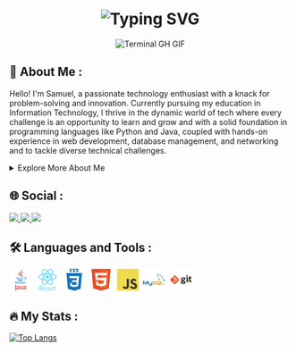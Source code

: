 <div align="center">
    <h1><img src="https://readme-typing-svg.herokuapp.com?font=Jetbrains+mono&size=38&duration=3000&color=33FF33&center=true&vCenter=true&width=435&lines=Hey..+I'm+Samuel;This+is..;..my+Github+Profile..;" alt="Typing SVG"/></h1>
    <p><img src="termina-gh.gif" alt="Terminal GH GIF" /></p>
</div>
  
  ## 🚀 About Me :
Hello! I'm Samuel, a passionate technology enthusiast with a knack for problem-solving and innovation. Currently pursuing my education in Information Technology, I thrive in the dynamic world of tech where every 
  challenge is an opportunity to learn and grow and with a solid foundation in programming languages like Python and Java, coupled with hands-on experience in web development, database management, and networking 
  and to tackle diverse technical challenges.


<details><summary>Explore More About Me</summary>
 
- :telescope: I’m a Software Engineer and am contributing to frontend and backend for building web applications.

- :seedling: Exploring Artficial Intelligence and Machine Learning.

- :zap: In my free time, I solve problems and build projects to enhance my coding skills.

- :mailbox: How to reach me: [samuel202mwangi@gmail.com](mailto:samuel202mwangi@gmail.com)
  
</details>

## 🌐 Social :

<div id="badges">
  <a href="https://www.linkedin.com/in/samuel-mwangi-scrip/" text-decoration="none">
   <img src="https://img.shields.io/badge/-LinkedIn-0e76a8?style=plastic&logo=linkedIn">
  </a>
  <a href="twitter URL" text-decoration="none">
    <img src="https://img.shields.io/badge/-Twitter-1DA1F2?style=plastic&logo=Twitter">
  </a>
   <a href="https://www.instagram.com/west_salvadox/" text-decoration="none">
    <img src="https://img.shields.io/badge/-Instagram-833AB4?style=plastic&logo=Instagram">
  </a>
</div>




## :hammer_and_wrench: Languages and Tools :

<div>
  <img src="https://github.com/devicons/devicon/blob/master/icons/java/java-original-wordmark.svg" title="Java" alt="Java" width="40" height="40"/>&nbsp;
  <img src="https://github.com/devicons/devicon/blob/master/icons/react/react-original-wordmark.svg" title="React" alt="React" width="40" height="40"/>&nbsp;
  <img src="https://github.com/devicons/devicon/blob/master/icons/css3/css3-plain-wordmark.svg"  title="CSS3" alt="CSS" width="40" height="40"/>&nbsp;
  <img src="https://github.com/devicons/devicon/blob/master/icons/html5/html5-original.svg" title="HTML5" alt="HTML" width="40" height="40"/>&nbsp;
  <img src="https://github.com/devicons/devicon/blob/master/icons/javascript/javascript-original.svg" title="JavaScript" alt="JavaScript" width="40" height="40"/>&nbsp;
  <img src="https://github.com/devicons/devicon/blob/master/icons/mysql/mysql-original-wordmark.svg" title="MySQL"  alt="MySQL" width="40" height="40"/>&nbsp;
<!--   <img src="https://github.com/devicons/devicon/blob/master/icons/nodejs/nodejs-original-wordmark.svg" title="NodeJS" alt="NodeJS" width="40" height="40"/>&nbsp; -->
<!--   <img src="https://github.com/devicons/devicon/blob/master/icons/amazonwebservices/amazonwebservices-plain-wordmark.svg" title="AWS" alt="AWS" width="40" height="40"/>&nbsp; -->
  <img src="https://github.com/devicons/devicon/blob/master/icons/git/git-original-wordmark.svg" title="Git" **alt="Git" width="40" height="40"/>
</div>

## :fire: My Stats :

[![Top Langs](https://github-readme-stats.vercel.app/api/top-langs/?username=sammy6378&layout=compact&theme=vision-friendly-dark)](https://github.com/anuraghazra/github-readme-stats)
